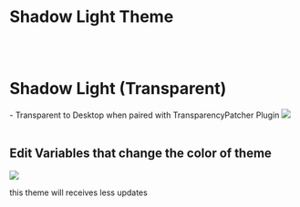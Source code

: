<h1> Shadow Light Theme </h1>

<br> </br>

<h1> Shadow Light (Transparent)</h1>
- Transparent to Desktop when paired with TransparencyPatcher Plugin

<img src="https://i.imgur.com/tB1uohd.png">
<br> </br>
<h2> Edit Variables that change the color of theme </h2>
<img src="https://i.imgur.com/dPTTyqB.png" 780px 600px>

<p> this theme will receives less updates </p>
